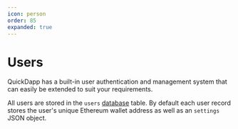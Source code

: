 ```yaml
---
icon: person
order: 85
expanded: true
---
```


# Users

QuickDapp has a built-in user authentication and management system that can easily be extended to suit your requirements. 

All users are stored in the `users` [database](../backend/database.md) table. By default each user record stores the user's unique Ethereum wallet address as well as an `settings` JSON object. 

